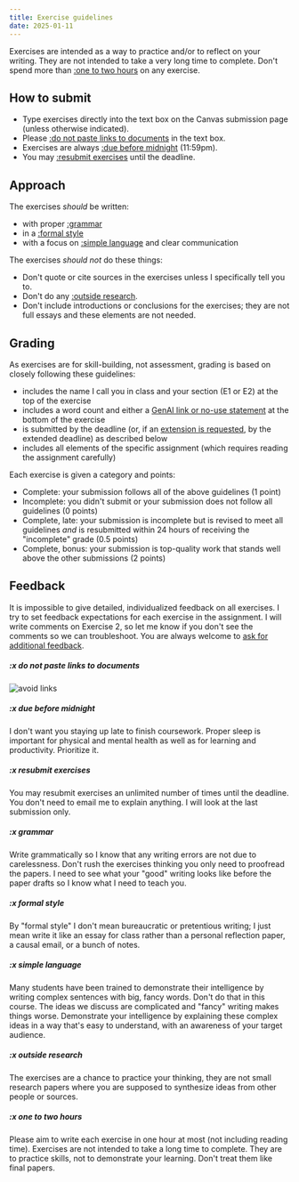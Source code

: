 ```yaml
---
title: Exercise guidelines
date: 2025-01-11
---
```


Exercises are intended as a way to practice and/or to reflect on your writing. They are not intended to take a very long time to complete. Don't spend more than [:one to two hours](#x-one-to-two-hours) on any exercise.

## How to submit

- Type exercises directly into the text box on the Canvas submission page (unless otherwise indicated).
- Please [:do not paste links to documents](#x-do-not-paste-links-to-documents) in the text box.
- Exercises are always [:due before midnight](#x-due-before-midnight) (11:59pm).
- You may [:resubmit exercises](#x-resubmit-exercises) until the deadline.

## Approach

The exercises _should_ be written:

- with proper [:grammar](#x-grammar)
- in a [:formal style](#x-formal-style)
- with a focus on [:simple language](#x-simple-language) and clear communication

The exercises _should not_ do these things:

- Don't quote or cite sources in the exercises unless I specifically tell you to.
- Don't do any [:outside research](#x-outside-research).
- Don't include introductions or conclusions for the exercises; they are not full essays and these elements are not needed.

## Grading

As exercises are for skill-building, not assessment, grading is based on closely following these guidelines:

- includes the name I call you in class and your section (E1 or E2) at the top of the exercise
- includes a word count and either a [GenAI link or no-use statement](/course-ntw2029/course-info/gen-ai-policy) at the bottom of the exercise
- is submitted by the deadline (or, if an [extension is requested](/course-ntw2029/course-info/extensions), by the extended deadline) as described below
- includes all elements of the specific assignment (which requires reading the assignment carefully)

Each exercise is given a category and points:

- Complete: your submission follows all of the above guidelines (1 point)
- Incomplete: you didn't submit or your submission does not follow all guidelines (0 points)
- Complete, late: your submission is incomplete but is revised to meet all guidelines _and_ is resubmitted within 24 hours of receiving the "incomplete" grade (0.5 points)
- Complete, bonus: your submission is top-quality work that stands well above the other submissions (2 points)

## Feedback

It is impossible to give detailed, individualized feedback on all exercises. I try to set feedback expectations for each exercise in the assignment. I will write comments on Exercise 2, so let me know if you don't see the comments so we can troubleshoot. You are always welcome to [ask for additional feedback](/course-ntw2029/course-info/need-help).

##### :x do not  paste links to documents

![avoid links](/images/link-to-file.png)

##### :x due before midnight

I don't want you staying up late to finish coursework. Proper sleep is important for physical and mental health as well as for learning and productivity. Prioritize it.

##### :x resubmit exercises

You may resubmit exercises an unlimited number of times until the deadline. You don't need to email me to explain anything. I will look at the last submission only.

##### :x grammar

Write grammatically so I know that any writing errors are not due to carelessness. Don't rush the exercises thinking you only need to proofread the papers. I need to see what your "good" writing looks like before the paper drafts so I know what I need to teach you.

##### :x formal style

By "formal style" I don't mean bureaucratic or pretentious writing; I just mean write it like an essay for class rather than a personal reflection paper, a causal email, or a bunch of notes.

##### :x simple language

Many students have been trained to demonstrate their intelligence by writing complex sentences with big, fancy words. Don't do that in this course. The ideas we discuss are complicated and "fancy" writing makes things worse. Demonstrate your intelligence by explaining these complex ideas in a way that's easy to understand, with an awareness of your target audience.

##### :x outside research

The exercises are a chance to practice your thinking, they are not small research papers where you are supposed to synthesize ideas from other people or sources.

##### :x one to two hours

Please aim to write each exercise in one hour at most (not including reading time). Exercises are not intended to take a long time to complete. They are to practice skills, not to demonstrate your learning. Don't treat them like final papers.
